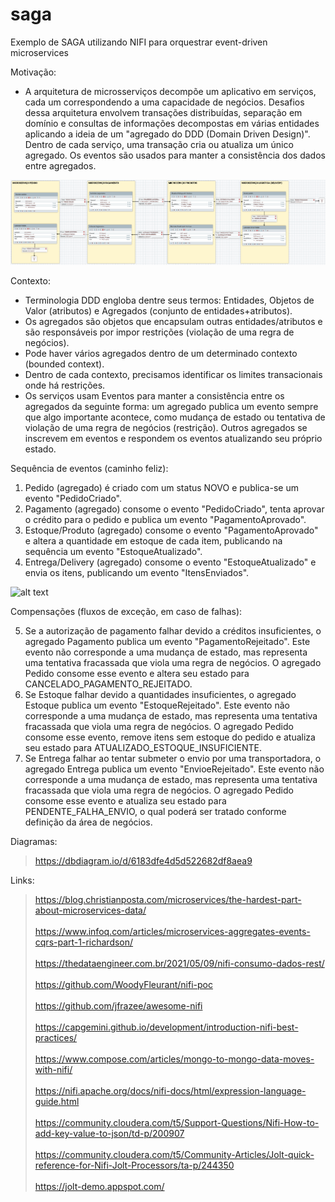 # saga

Exemplo de SAGA utilizando NIFI para orquestrar event-driven microservices

Motivação:
- A arquitetura de microsserviços decompõe um aplicativo em serviços, cada um correspondendo a uma capacidade de negócios. Desafios dessa arquitetura envolvem transações distribuídas, separação em domínio e consultas de informações decompostas em várias entidades aplicando a ideia de um "agregado do DDD (Domain Driven Design)". Dentro de cada serviço, uma transação cria ou atualiza um único agregado. Os eventos são usados para manter a consistência dos dados entre agregados.

![alt text](SAGA_NIFI.png)

Contexto:

- Terminologia DDD engloba dentre seus termos: Entidades, Objetos de Valor (atributos) e Agregados (conjunto de entidades+atributos). 
- Os agregados são objetos que encapsulam outras entidades/atributos e são responsáveis por impor restrições (violação de uma regra de negócios).
- Pode haver vários agregados dentro de um determinado contexto (bounded context).
- Dentro de cada contexto, precisamos identificar os limites transacionais onde há restrições.
- Os serviços usam Eventos para manter a consistência entre os agregados da seguinte forma: um agregado publica um evento sempre que algo importante acontece, como mudança de estado ou tentativa de violação de uma regra de negócios (restrição). Outros agregados se inscrevem em eventos e respondem os eventos atualizando seu próprio estado.

Sequência de eventos (caminho feliz):

1) Pedido (agregado) é criado com um status NOVO e publica-se um evento "PedidoCriado".
2) Pagamento (agregado) consome o evento "PedidoCriado", tenta aprovar o crédito para o pedido e publica um evento "PagamentoAprovado".
3) Estoque/Produto (agregado) consome o evento "PagamentoAprovado" e altera a quantidade em estoque de cada item, publicando na sequência um evento "EstoqueAtualizado".
4) Entrega/Delivery (agregado) consome o evento "EstoqueAtualizado" e envia os itens, publicando um evento "ItensEnviados".

![alt text](https://imgopt.infoq.com/fit-in/1200x2400/filters:quality(80)/filters:no_upscale()/articles/microservices-aggregates-events-cqrs-part-1-richardson/en/resources/figure6.jpg)

Compensações (fluxos de exceção, em caso de falhas):

5) Se a autorização de pagamento falhar devido a créditos insuficientes, o agregado Pagamento publica um evento "PagamentoRejeitado". Este evento não corresponde a uma mudança de estado, mas representa uma tentativa fracassada que viola uma regra de negócios. O agregado Pedido consome esse evento e altera seu estado para CANCELADO_PAGAMENTO_REJEITADO.
6) Se Estoque falhar devido a quantidades insuficientes, o agregado Estoque publica um evento "EstoqueRejeitado". Este evento não corresponde a uma mudança de estado, mas representa uma tentativa fracassada que viola uma regra de negócios. O agregado Pedido consome esse evento, remove itens sem estoque do pedido e atualiza seu estado para ATUALIZADO_ESTOQUE_INSUFICIENTE.
7) Se Entrega falhar ao tentar submeter o envio por uma transportadora, o agregado Entrega publica um evento "EnvioeRejeitado". Este evento não corresponde a uma mudança de estado, mas representa uma tentativa fracassada que viola uma regra de negócios. O agregado Pedido consome esse evento e atualiza seu estado para PENDENTE_FALHA_ENVIO, o qual poderá ser tratado conforme definição da área de negócios.
 
Diagramas:

> https://dbdiagram.io/d/6183dfe4d5d522682df8aea9

Links:

> https://blog.christianposta.com/microservices/the-hardest-part-about-microservices-data/
<br> <br>
> https://www.infoq.com/articles/microservices-aggregates-events-cqrs-part-1-richardson/
<br> <br>
> https://thedataengineer.com.br/2021/05/09/nifi-consumo-dados-rest/
<br> <br>
> https://github.com/WoodyFleurant/nifi-poc
<br> <br>
> https://github.com/jfrazee/awesome-nifi
<br> <br>
> https://capgemini.github.io/development/introduction-nifi-best-practices/
<br> <br>
> https://www.compose.com/articles/mongo-to-mongo-data-moves-with-nifi/
<br> <br>
> https://nifi.apache.org/docs/nifi-docs/html/expression-language-guide.html
<br> <br>
> https://community.cloudera.com/t5/Support-Questions/Nifi-How-to-add-key-value-to-json/td-p/200907
<br> <br>
> https://community.cloudera.com/t5/Community-Articles/Jolt-quick-reference-for-Nifi-Jolt-Processors/ta-p/244350
<br> <br>
> https://jolt-demo.appspot.com/
